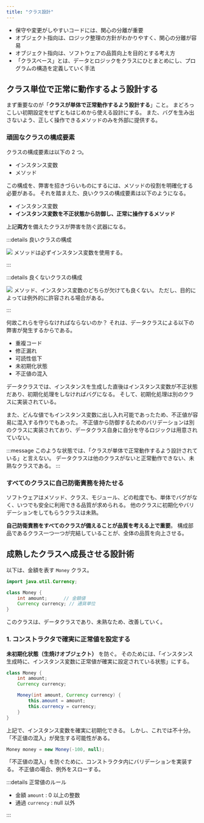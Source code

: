 ```yaml
---
title: "クラス設計"
---
```


- 保守や変更がしやすいコードには、関心の分離が重要
- オブジェクト指向は、ロジック整理の方針がわかりやすく、関心の分離が容易
- オブジェクト指向は、ソフトウェアの品質向上を目的とする考え方
- 「クラスベース」とは、データとロジックをクラスにひとまとめにし、プログラムの構造を定義していく手法

## クラス単位で正常に動作するよう設計する

まず重要なのが「**クラスが単体で正常動作するよう設計する**」こと。
まどろっこしい初期設定をせずともはじめから使える設計にする。
また、バグを生み出さないよう、正しく操作できるメソッドのみを外部に提供する。

### 頑固なクラスの構成要素

クラスの構成要素は以下の 2 つ。

- インスタンス変数
- メソッド

この構成を、弊害を招きづらいものにするには、メソッドの役割を明確化する必要がある。
それを踏まえた、良いクラスの構成要素は以下のようになる。

- インスタンス変数
- **インスタンス変数を不正状態から防御し、正常に操作するメソッド**

上記**両方**を備えたクラスが弊害を防ぐ武器になる。

:::details 良いクラスの構成

![](https://storage.googleapis.com/zenn-user-upload/e1a89da8a949-20240915.png)
メソッドは必ずインスタンス変数を使用する。

:::

:::details 良くないクラスの構成

![](https://storage.googleapis.com/zenn-user-upload/35454d074cf6-20240915.png)
メソッド、インスタンス変数のどちらが欠けても良くない。
ただし、目的によっては例外的に許容される場合がある。

:::

何故これらを守らなければならないのか？
それは、データクラスによる以下の弊害が発生するからである。

- 重複コード
- 修正漏れ
- 可読性低下
- 未初期化状態
- 不正値の混入

データクラスでは、インスタンスを生成した直後はインスタンス変数が不正状態だあり、初期化処理をしなければバグになる。
そして、初期化処理は別のクラスに実装されている。

また、どんな値でもインスタンス変数に出し入れ可能であったため、不正値が容易に混入する作りでもあった。
不正値から防御するためのバリデーションは別のクラスに実装されており、データクラス自身に自分を守るロジックは用意されていない。

:::message
このような状態では、「クラスが単体で正常動作するよう設計されている」と言えない。
データクラスは他のクラスがないと正常動作できない、未熟なクラスである。
:::

### すべてのクラスに自己防衛責務を持たせる

ソフトウェアはメソッド、クラス、モジュール、どの粒度でも、単体でバグがなく、いつでも安全に利用できる品質が求められる。
他のクラスに初期化やバリデーションをしてもらうクラスは未熟。

**自己防衛責務をすべてのクラスが備えることが品質を考える上で重要**。
構成部品であるクラス一つ一つが完結していることが、全体の品質を向上させる。

## 成熟したクラスへ成長させる設計術

以下は、金額を表す `Money` クラス。

```java
import java.util.Currency;

class Money {
    int amount;      // 金額値
    Currency currency; // 通貨単位
}
```

このクラスは、データクラスであり、未熟なため、改善していく。

### 1. コンストラクタで確実に正常値を設定する

**未初期化状態（生焼けオブジェクト）** を防ぐ。
そのためには、「インスタンス生成時に、インスタンス変数に正常値が確実に設定されている状態」にする。

```java
class Money {
    int amount;
    Currency currency;

    Money(int amount, Currency currency) {
        this.amount = amount;
        this.currency = currency;
    }
}
```

上記で、インスタンス変数を確実に初期化できる。
しかし、これでは不十分。
「不正値の混入」が発生する可能性がある。

```java
Money money = new Money(-100, null);
```

「不正値の混入」を防ぐために、コンストラクタ内にバリデーションを実装する。
不正値の場合、例外をスローする。

:::details 正常値のルール

- 金額 `amount` : 0 以上の整数
- 通過 `currency` : null 以外

:::
